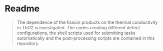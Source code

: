 # Readme
> The dependence of the fission products on the thermal conductivity in ThO2 is investigated.
> The codes creating different defect configurations, the shell scripts used for submitting tasks automatically and the post-processing scripts are contained in this repository
